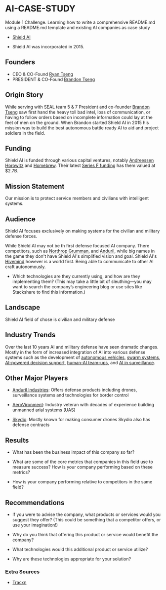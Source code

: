 # AI-CASE-STUDY

Module 1 Challenge. Learning how to write a comprehensive README.md using a README.md template and existing AI companies as case study

- [Shield AI](https://shield.ai/)

- Shield AI was incorporated in 2015.

## Founders

- CEO & CO-Found [Ryan Tseng](https://shield.ai/about-us/company-executives/ryan-tseng/)
- PRESIDENT & CO-Found [Brandon Tseng](https://shield.ai/about-us/company-executives/brandon-tseng/)

## Origin Story

While serving with SEAL team 5 & 7 President and co-founder [Brandon Tseng](https://shield.ai/about-us/company-executives/brandon-tseng/) saw first hand the heavy toll bad intel, loss of communication, or having to follow orders based on incomplete information could lay at the feet of men on the ground. When Brandon started Shield AI in 2015 his mission was to build the best autonomous battle ready AI to aid and project soldiers in the field.

## Funding

Shield AI is funded through various capital ventures, notably [Andreessen Horowitz](https://a16z.com/) and [Homebrew](brew.sh). Their latest [Series F funding](https://markets.businessinsider.com/news/stocks/shield-ai-raises-200m-reaching-2-7b-valuation-1032759153) has them valued at $2.7B.

## Mission Statement

Our mission is to protect service members and civilians with intelligent systems.

## Audience

Shield AI focuses exclusively on making systems for the civilian and military defense forces.

While Shield AI may not be th first defense focused AI company. There competitors, such as [Northrop Grumman](https://www.northropgrumman.com/what-we-do/artificial-intelligence-and-machine-learning), and [Anduril](https://www.anduril.com/), while big names in the game they don't have Shield AI's simplified vision and goal. Shield AI's [Hivemind](https://shield.ai/hivemind/) however is a world first. Being able to communicate to other AI craft autonomously.

- Which technologies are they currently using, and how are they implementing them? (This may take a little bit of sleuthing&mdash;you may want to search the company’s engineering blog or use sites like Stackshare to find this information.)

## Landscape

Shield AI field of chose is civilian and military defense

## Industry Trends

Over the last 10 years AI and military defense have seen dramatic changes. Mostly in the form of increased integration of AI into various defense systems such as the development of [autonomous vehicles](https://www.tesla.com/), [swarm systems](https://shield.ai/nova-2/), [AI-powered decision support](https://www.palantir.com/), [human-AI team-ups](https://shield.ai/hivemind/), and [AI in surveillance](https://smartsentryai.com/).

## Other Major Players

- [Anduril Industries](https://www.anduril.com/): Offers defense products including drones, surveillance systems and technologies for border control

- [AeroVironment](https://www.avinc.com/): Industry veteran with decades of experience building unmanned arial systems (UAS)

- [Skydio](https://www.skydio.com/): Mostly known for making consumer drones Skydio also has defense contracts

## Results

- What has been the business impact of this company so far?

- What are some of the core metrics that companies in this field use to measure success? How is your company performing based on these metrics?

- How is your company performing relative to competitors in the same field?

## Recommendations

- If you were to advise the company, what products or services would you suggest they offer? (This could be something that a competitor offers, or use your imagination!)

- Why do you think that offering this product or service would benefit the company?

- What technologies would this additional product or service utilize?

- Why are these technologies appropriate for your solution?

### Extra Sources

- [Tracxn](https://tracxn.com/d/companies/shield-ai/__xWAZxcGRQErj0eca7RojeCvAoVKfcEIPX0V-RwwoAJk)

